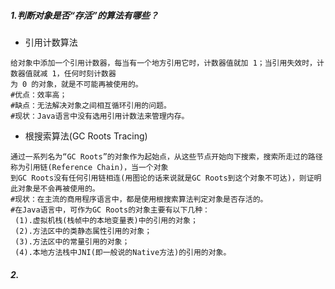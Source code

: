 ##### 1.判断对象是否“存活”的算法有哪些？
* 引用计数算法
```
给对象中添加一个引用计数器，每当有一个地方引用它时，计数器值就加 1；当引用失效时，计数器值就减 1，任何时刻计数器
为 0 的对象，就是不可能再被使用的。
#优点：效率高；
#缺点：无法解决对象之间相互循环引用的问题。
#现状：Java语言中没有选用引用计数法来管理内存。
```
* 根搜索算法(GC Roots Tracing)
```
通过一系列名为“GC Roots”的对象作为起始点，从这些节点开始向下搜索，搜索所走过的路径称为引用链(Reference Chain)，当一个对象
到GC Roots没有任何引用链相连(用图论的话来说就是GC Roots到这个对象不可达)，则证明此对象是不会再被使用的。
#现状：在主流的商用程序语言中，都是使用根搜索算法判定对象是否存活的。
#在Java语言中，可作为GC Roots的对象主要有以下几种：
 (1).虚拟机栈(栈帧中的本地变量表)中的引用的对象；
 (2).方法区中的类静态属性引用的对象；
 (3).方法区中的常量引用的对象；
 (4).本地方法栈中JNI(即一般说的Native方法)的引用的对象。
```

##### 2.
